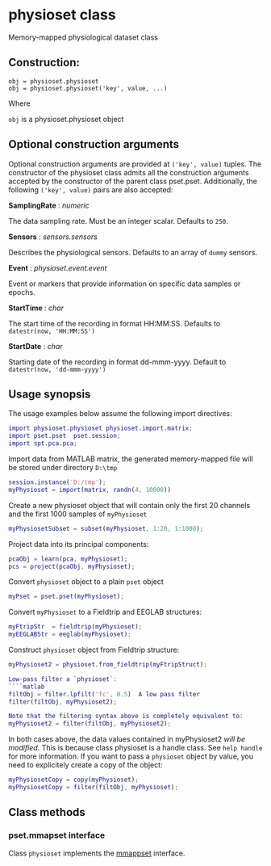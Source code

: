 physioset class
================

Memory-mapped physiological dataset class


## Construction:

````
obj = physioset.physioset
obj = physioset.physioset('key', value, ...)
````

Where

`obj` is a physioset.physioset object


## Optional construction arguments

Optional construction arguments are provided at `('key', value)` 
tuples. The constructor of the physioset class admits all the 
construction arguments accepted by the constructor of the parent
class pset.pset. Additionally, the following `('key', value)` pairs
are also accepted:

__SamplingRate__ : _numeric_

   The data sampling rate. Must be an integer scalar. Defaults to
   `250`.

__Sensors__ : _sensors.sensors_

   Describes the physiological sensors. Defaults to an array of 
   `dummy` sensors.

__Event__ : _physioset.event.event_

   Event or markers that provide information on specific data
   samples or epochs.

__StartTime__ : _char_

   The start time of the recording in format HH:MM:SS. Defaults 
   to `datestr(now, 'HH:MM:SS')`

__StartDate__ : _char_

   Starting date of the recording in format dd-mmm-yyyy. Default 
   to `datestr(now, 'dd-mmm-yyyy')`


## Usage synopsis

The usage examples below assume the following import directives:

````matlab
import physioset.physioset physioset.import.matrix;
import pset.pset  pset.session;
import spt.pca.pca;
````

Import data from MATLAB matrix, the generated memory-mapped file 
will be stored under directory `D:\tmp`

````matlab
session.instance('D:/tmp');
myPhysioset = import(matrix, randn(4, 10000))
````

Create a new physioset object that will contain only the first 20
channels and the first 1000 samples of `myPhysioset`

````matlab
myPhysiosetSubset = subset(myPhysioset, 1:20, 1:1000);
````

Project data into its principal components:

````matlab
pcaObj = learn(pca, myPhysioset);
pcs = project(pcaObj, myPhysioset);
````

Convert `physioset` object to a plain `pset` object
````matlab
myPset = pset.pset(myPhysioset);
````

Convert `myPhysioset` to a Fieldtrip and EEGLAB structures:

````matlab
myFtripStr  = fieldtrip(myPhysioset);
myEEGLABStr = eeglab(myPhysioset);
````

Construct `physioset` object from Fieldtrip structure:
````matlab
myPhysioset2 = physioset.from_fieldtrip(myFtripStruct);

Low-pass filter a `physioset`:
````matlab
filtObj = filter.lpfilt('fc', 0.5)  A low pass filter
filter(filtObj, myPhysioset2);

Note that the filtering syntax above is completely equivalent to:
myPhysioset2 = filter(filtObj, myPhysioset2);
````

In both cases above, the data values contained in myPhysioset2 
_will be modified_. This is because class physioset is a handle class. 
See `help handle` for more information. If you want to pass a
`physioset` object by value, you need to explicitely create a copy of
the object:
````matlab
myPhysiosetCopy = copy(myPhysioset);
myPhysiosetCopy = filter(filtObj, myPhysioset);
````

## Class methods

### pset.mmapset interface

Class `physioset` implements the [mmappset] interface.

[mmappset]: https://github.com/germangh/matlab_pset/blob/master/%2Bpset/mmappset.md


